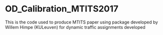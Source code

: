 # OD_Calibration_MTITS2017
This is the code used to produce MTITS paper using package developed by Willem Himpe (KULeuven) for dynamic traffic assignments developed
